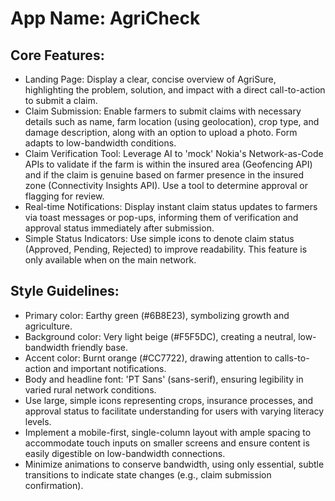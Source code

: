 # **App Name**: AgriCheck

## Core Features:

- Landing Page: Display a clear, concise overview of AgriSure, highlighting the problem, solution, and impact with a direct call-to-action to submit a claim.
- Claim Submission: Enable farmers to submit claims with necessary details such as name, farm location (using geolocation), crop type, and damage description, along with an option to upload a photo. Form adapts to low-bandwidth conditions.
- Claim Verification Tool: Leverage AI to 'mock' Nokia's Network-as-Code APIs to validate if the farm is within the insured area (Geofencing API) and if the claim is genuine based on farmer presence in the insured zone (Connectivity Insights API). Use a tool to determine approval or flagging for review.
- Real-time Notifications: Display instant claim status updates to farmers via toast messages or pop-ups, informing them of verification and approval status immediately after submission.
- Simple Status Indicators: Use simple icons to denote claim status (Approved, Pending, Rejected) to improve readability. This feature is only available when on the main network.

## Style Guidelines:

- Primary color: Earthy green (#6B8E23), symbolizing growth and agriculture.
- Background color: Very light beige (#F5F5DC), creating a neutral, low-bandwidth friendly base.
- Accent color: Burnt orange (#CC7722), drawing attention to calls-to-action and important notifications.
- Body and headline font: 'PT Sans' (sans-serif), ensuring legibility in varied rural network conditions.
- Use large, simple icons representing crops, insurance processes, and approval status to facilitate understanding for users with varying literacy levels.
- Implement a mobile-first, single-column layout with ample spacing to accommodate touch inputs on smaller screens and ensure content is easily digestible on low-bandwidth connections.
- Minimize animations to conserve bandwidth, using only essential, subtle transitions to indicate state changes (e.g., claim submission confirmation).
